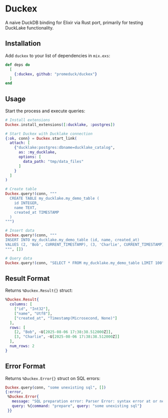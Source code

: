 <!--
SPDX-FileCopyrightText: 2025 Stas Muzhyk <sts@abc3.dev>
SPDX-FileCopyrightText: 2025 Łukasz Niemier <~@hauleth.dev>

SPDX-License-Identifier: Apache-2.0
-->

# Duckex

A naive DuckDB binding for Elixir via Rust port, primarily for testing DuckLake functionality.

## Installation

Add `duckex` to your list of dependencies in `mix.exs`:

```elixir
def deps do
  [
    {:duckex, github: "promeduck/duckex"}
  ]
end
```

## Usage

Start the process and execute queries:

```elixir
# Install extensions
Duckex.install_extensions([:ducklake, :postgres])

# Start Duckex with Ducklake connection
{:ok, conn} = Duckex.start_link(
  attach: [
    {"ducklake:postgres:dbname=ducklake_catalog",
      as: :my_ducklake,
      options: [
        data_path: "tmp/data_files"
      ]
    }
  ]
)

# Create table
Duckex.query!(conn, """
  CREATE TABLE my_ducklake.my_demo_table (
    id INTEGER,
    name TEXT,
    created_at TIMESTAMP
  )
""")

# Insert data
Duckex.query!(conn, """
INSERT INTO my_ducklake.my_demo_table (id, name, created_at)
VALUES (2, 'Bob', CURRENT_TIMESTAMP), (3, 'Charlie', CURRENT_TIMESTAMP)
""", [])

# Query data
Duckex.query!(conn, "SELECT * FROM my_ducklake.my_demo_table LIMIT 100", [])
```

## Result Format

Returns `%Duckex.Result{}` struct:

```elixir
%Duckex.Result{
  columns: [
    ["id", "Int32"],
    ["name", "Utf8"],
    ["created_at", "Timestamp(Microsecond, None)"]
  ],
  rows: [
    [2, "Bob", ~U[2025-08-06 17:38:38.512000Z]],
    [3, "Charlie", ~U[2025-08-06 17:38:38.512000Z]]
  ],
  num_rows: 2
}
```

## Error Format

Returns `%Duckex.Error{}` struct on SQL errors:

```elixir
Duckex.query(conn, "some unexisting sql", [])
{:error,
 %Duckex.Error{
   message: "SQL preparation error: Parser Error: syntax error at or near \"some\"\n\nLINE 1: some unexisting sql\n        ^",
   query: %{command: "prepare", query: "some unexisting sql"}
 }}
```
